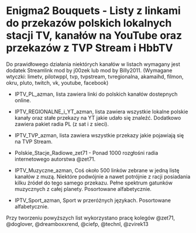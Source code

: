# Enigma2 Bouquets - Listy z linkami do przekazów polskich lokalnych stacji TV, kanałów na YouTube oraz przekazów z TVP Stream i HbbTV

Do prawidłowego działania niektórych kanałów w listach wymagany jest dodatek Streamlink mod by j00zek lub mod by Billy2011. 
(Wymagane wtyczki: limetv, pilotwppl, tvp, tvpstream, tvregionalna, akamaihd, filmon, okru, pluto, twitch, vk, youtube, facebook)

- IPTV_PL_azman, lista zawiera linki do polskich kanałów dostepnych online.

- IPTV_REGIONALNE_i_YT_azman, lista zawiera wszystkie lokalne polskie kanały oraz stałe przekazy na YT jakie udało się znaleźć. Dodatkowo zawiera pakiet radia PL (z sat i z sieci).

- IPTV_TVP_azman, lista zawiera wszystkie przekazy jakie pojawiają się na TVP Stream.

- Polskie_Stacje_Radiowe_zet71 - Ponad 1000 rozgłośni radia internetowego autorstwa @zet71.

- IPTV_Muzyczne_azman, Coś około 500 linków zebrane w jedną listę kanałów z muzą. Niektóre podwójnie a nawet potrójnie z racji posiadania kilku źródeł do tego samego przekazu. Pełne spektrum gatunków muzycznych z całej planety. Posortowane alfabetycznie.

- IPTV_Sport_azman, Sport w przeróżnych językach. Posortowane alfabetycznie.

Przy tworzeniu powyższych list wykorzystano pracę kolegów @zet71, @doglover, @dreamboxxrend, @ciefp, @technl, @zvirek13
